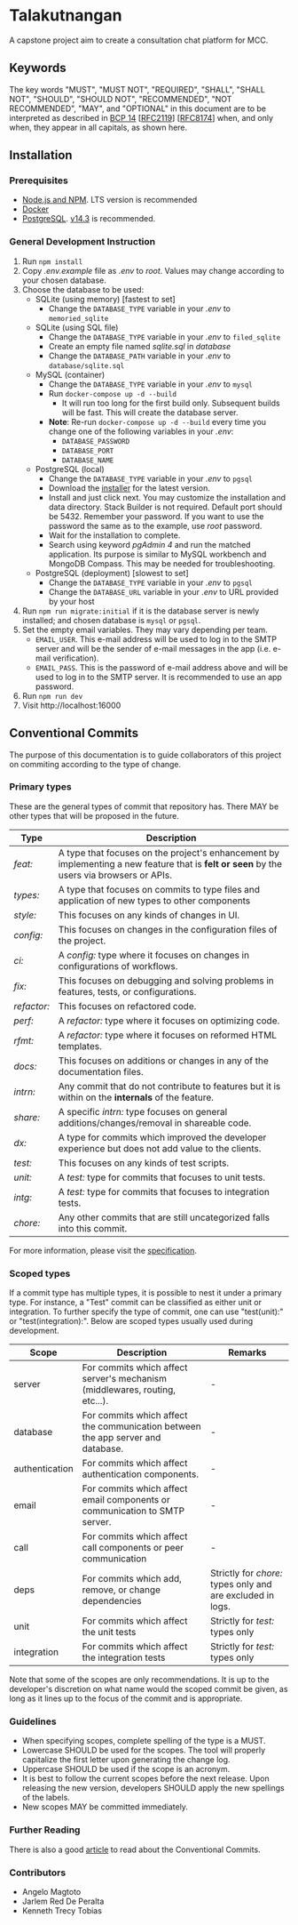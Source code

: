 # Talakutnangan
A capstone project aim to create a consultation chat platform for MCC.

## Keywords
The key words "MUST", "MUST NOT", "REQUIRED", "SHALL", "SHALL NOT", "SHOULD", "SHOULD NOT",
"RECOMMENDED", "NOT RECOMMENDED", "MAY", and "OPTIONAL" in this document are to be interpreted as
described in [BCP 14] \[[RFC2119]\] \[[RFC8174]\] when, and only when, they appear in all capitals,
as shown here.

## Installation

### Prerequisites
- [Node.js and NPM]. LTS version is recommended
- [Docker]
- [PostgreSQL]. [v14.3] is recommended.

### General Development Instruction
1. Run `npm install`
2. Copy *.env.example* file as *.env* to *root*. Values may change according to your chosen
   database.
3. Choose the database to be used:
   - SQLite (using memory) [fastest to set]
     - Change the `DATABASE_TYPE` variable in your *.env* to `memoried_sqlite`
   - SQLite (using SQL file)
     - Change the `DATABASE_TYPE` variable in your *.env* to `filed_sqlite`
     - Create an empty file named *sqlite.sql* in *database*
     - Change the `DATABASE_PATH` variable in your *.env* to `database/sqlite.sql`
   - MySQL (container)
     - Change the `DATABASE_TYPE` variable in your *.env* to `mysql`
     - Run `docker-compose up -d --build`
       - It will run too long for the first build only. Subsequent builds will be fast. This will
         create the database server.
     - **Note**: Re-run `docker-compose up -d --build` every time you change one of the following
       variables in your *.env*:
       - `DATABASE_PASSWORD`
       - `DATABASE_PORT`
       - `DATABASE_NAME`
   - PostgreSQL (local)
     - Change the `DATABASE_TYPE` variable in your *.env* to `pgsql`
     - Download the [installer] for the latest version.
     - Install and just click next. You may customize the installation and data directory. Stack
       Builder is not required. Default port should be 5432. Remember your password. If you want to
       use the password the same as to the example, use *root* password.
     - Wait for the installation to complete.
     - Search using keyword *pgAdmin 4* and run the matched application. Its purpose is similar to MySQL
       workbench and MongoDB Compass. This may be needed for troubleshooting.
   - PostgreSQL (deployment) [slowest to set]
     - Change the `DATABASE_TYPE` variable in your *.env* to `pgsql`
     - Change the `DATABASE_URL` variable in your *.env* to URL provided by your host
4. Run `npm run migrate:initial` if it is the database server is newly installed; and chosen database
   is `mysql` or `pgsql`.
5. Set the empty email variables. They may vary depending per team.
   - `EMAIL_USER`. This e-mail address will be used to log in to the SMTP server and will be the
     sender of e-mail messages  in the app (i.e. e-mail verification).
   - `EMAIL_PASS`. This is the password of e-mail address above and will be used to log in to the
     SMTP server. It is recommended to use an app password.
6. Run `npm run dev`
7. Visit http://localhost:16000

## Conventional Commits
The purpose of this documentation is to guide collaborators of this project on commiting according
to the type of change.

### Primary types
These are the general types of commit that repository has. There MAY be other types that will be
proposed in the future.

Type        | Description
--- | ---
*feat:*     | A type that focuses on the project's enhancement by implementing a new feature that is **felt or seen** by the users via browsers or APIs.
*types:*    | A type that focuses on commits to type files and application of new types to other components
*style:*    | This focuses on any kinds of changes in UI.
*config:*   | This focuses on changes in the configuration files of the project.
*ci:*       | A *config:* type where it focuses on changes in configurations of workflows.
*fix:*      | This focuses on debugging and solving problems in features, tests, or configurations.
*refactor:* | This focuses on refactored code.
*perf:*     | A *refactor:* type where it focuses on optimizing code.
*rfmt:*     | A *refactor:* type where it focuses on reformed HTML templates.
*docs:*     | This focuses on additions or changes in any of the documentation files.
*intrn:*    | Any commit that do not contribute to features but it is within on the **internals** of the feature.
*share:*    | A specific *intrn:* type focuses on general additions/changes/removal in shareable code.
*dx:*       | A type for commits which improved the developer experience but does not add value to the clients.
*test:*     | This focuses on any kinds of test scripts.
*unit:*     | A *test:* type for commits that focuses to unit tests.
*intg:*     | A *test:* type for commits that focuses to integration tests.
*chore:*    | Any other commits that are still uncategorized falls into this commit.

For more information, please visit the [specification].

### Scoped types
If a commit type has multiple types, it is possible to nest it under a primary type. For instance, a
"Test" commit can be classified as either unit or integration. To further specify the type of
commit, one can use "test(unit):" or "test(integration):". Below are scoped types usually used
during development.

Scope          | Description | Remarks
--- | --- | ---
server         |  For commits which affect server's mechanism (middlewares, routing, etc...).      | -
database       |  For commits which affect the communication between the app server and database.  | -
authentication |  For commits which affect authentication components.                              | -
email          |  For commits which affect email components or communication to SMTP server.       | -
call           |  For commits which affect call components or peer communication                   | -
deps           |  For commits which add, remove, or change dependencies                            | Strictly for *chore:* types only and are excluded in logs.
unit           |  For commits which affect the unit tests                                          | Strictly for *test:* types only
integration    |  For commits which affect the integration tests                                   | Strictly for *test:* types only

Note that some of the scopes are only recommendations. It is up to the developer's discretion on
what name would the scoped commit be given, as long as it lines up to the focus of the commit and is
appropriate.

### Guidelines
- When specifying scopes, complete spelling of the type is a MUST.
- Lowercase SHOULD be used for the scopes. The tool will properly capitalize the first letter upon
  generating the change log.
- Uppercase SHOULD be used if the scope is an acronym.
- It is best to follow the current scopes before the next release. Upon releasing the new version,
  developers SHOULD apply the new spellings of the labels.
- New scopes MAY be committed immediately.

### Further Reading
There is also a good [article] to read about the Conventional Commits.

### Contributors
- Angelo Magtoto
- Jarlem Red De Peralta
- Kenneth Trecy Tobias

[specification]: https://www.conventionalcommits.org/en/v1.0.0/
[article]: https://medium.com/neudesic-innovation/conventional-commits-a-better-way-78d6785c2e08
[BCP 14]: https://www.rfc-editor.org/info/bcp14
[RFC2119]: https://datatracker.ietf.org/doc/html/rfc2119
[RFC8174]: https://datatracker.ietf.org/doc/html/rfc8174
[Node.js and NPM]: https://nodejs.org/en/
[Docker]: https://www.docker.com/get-started/
[PostgreSQL]: https://www.postgresql.org/download/windows/
[v14.3]: https://www.enterprisedb.com/downloads/postgres-postgresql-downloads
[installer]: https://www.enterprisedb.com/downloads/postgres-postgresql-downloads
